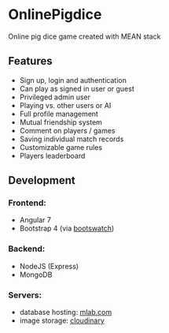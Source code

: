 # OnlinePigdice

Online pig dice game created with MEAN stack

## Features
* Sign up, login and authentication
* Can play as signed in user or guest
* Privileged admin user
* Playing vs. other users or AI
* Full profile management
* Mutual friendship system
* Comment on players / games
* Saving individual match records
* Customizable game rules
* Players leaderboard

## Development

### Frontend:
* Angular 7
* Bootstrap 4 (via [bootswatch](https://bootswatch.com/))

### Backend:
* NodeJS (Express)
* MongoDB

### Servers:
* database hosting: [mlab.com](https://mlab.com/)
* image storage: [cloudinary](https://cloudinary.com/)
